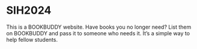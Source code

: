 # SIH2024
This is a BOOKBUDDY website. Have books you no longer need? List them on BOOKBUDDY and pass it to someone who needs it. It’s a simple way to help fellow students.
